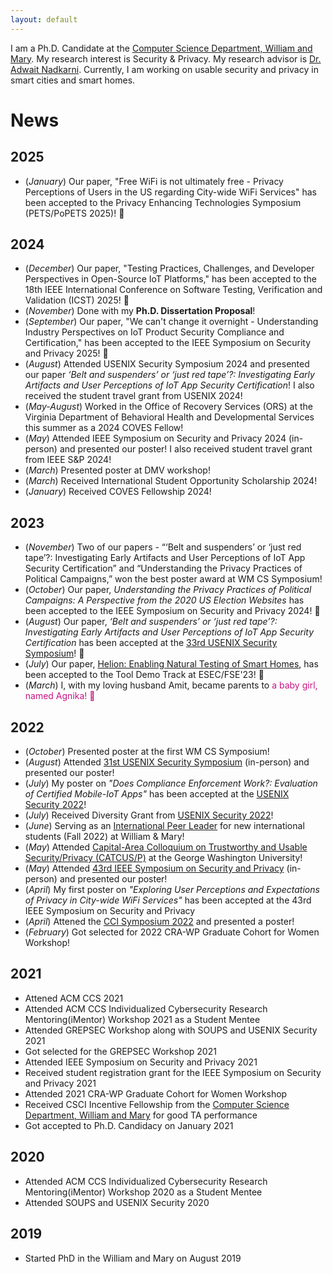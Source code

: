 ```yaml
---
layout: default
---
```


I am a Ph.D. Candidate at the <a href="https://www.wm.edu/as/computerscience/"> Computer Science Department, William and Mary</a>. My research interest is Security & Privacy. My research advisor is <a href="https://www.adwaitnadkarni.com/"> Dr. Adwait Nadkarni</a>. Currently, I am working on usable security and privacy in smart cities and smart homes.



<!---### Contact me-->

<!---[Send Email](mailto:priankamandal17@gmail.com)-->




# News

## 2025
- (_January_) Our paper, "Free WiFi is not ultimately free - Privacy Perceptions of Users in the US regarding City-wide WiFi Services" has been accepted to the Privacy Enhancing Technologies Symposium (PETS/PoPETS 2025)! 🥂

## 2024
- (_December_) Our paper, "Testing Practices, Challenges, and Developer Perspectives in  Open-Source IoT Platforms," has been accepted to the 18th IEEE International Conference on Software Testing, Verification and Validation (ICST) 2025! 🥂
- (_November_) Done with my **Ph.D. Dissertation Proposal**!  
- (_September_) Our paper, "We can't change it overnight - Understanding Industry Perspectives on IoT Product Security Compliance and Certification," has been accepted to the IEEE Symposium on Security and Privacy 2025! 🥂
- (_August_) Attended USENIX Security Symposium 2024 and presented our paper  _‘Belt and suspenders’ or ‘just red tape’?: Investigating Early Artifacts and User Perceptions of IoT App Security Certification_! I also received the student travel grant from USENIX 2024!
- (_May-August_) Worked in the Office of Recovery Services (ORS) at the Virginia Department of Behavioral Health and Developmental Services this summer as a 2024 COVES Fellow!
- (_May_) Attended IEEE Symposium on Security and Privacy 2024 (in-person) and presented our poster! I also received student travel grant from IEEE S&P 2024!
- (_March_) Presented poster at DMV workshop!
- (_March_) Received International Student Opportunity Scholarship 2024! 
- (_January_) Received COVES Fellowship 2024! 

## 2023
- (_November_) Two of our papers - “‘Belt and suspenders’ or ‘just red tape’?: Investigating Early Artifacts and User Perceptions of IoT App Security Certification” and “Understanding the Privacy Practices of Political Campaigns,” won the best poster award at WM CS Symposium!
- (_October_) Our paper, _Understanding the Privacy Practices of Political Campaigns: A Perspective from the 2020 US Election Websites_ has been accepted to the IEEE Symposium on Security and Privacy 2024! 🥂
- (_August_) Our paper, _‘Belt and suspenders’ or ‘just red tape’?: Investigating Early Artifacts and User Perceptions of IoT App Security Certification_ has been accepted at the [33rd USENIX Security Symposium](https://www.usenix.org/conference/usenixsecurity24)! 🥂
- (_July_) Our paper, [Helion: Enabling Natural Testing of Smart Homes](https://2023.esec-fse.org/details/fse-2023-demonstrations/6/Helion-Enabling-Natural-Testing-of-Smart-Homes), has been accepted to the Tool Demo Track at ESEC/FSE'23! 🥂
- (_March_) I, with my loving husband Amit, became parents to <span style="color: mediumvioletred"> a baby girl, named Agnika! 🤱</span> 

## 2022
- (_October_) Presented poster at the first WM CS Symposium!
- (_August_) Attended [31st USENIX Security Symposium](https://www.usenix.org/conference/usenixsecurity22/) (in-person) and presented our poster!
- (*July*) My poster on *"Does Compliance Enforcement Work?: Evaluation of Certified Mobile-IoT Apps"* has been accepted at the [USENIX Security 2022](https://www.usenix.org/conference/usenixsecurity22)!
- (_July_) Received Diversity Grant from [USENIX Security 2022](https://www.usenix.org/conference/usenixsecurity22)!
- (_June_) Serving as an [International Peer Leader](https://www.wm.edu/offices/revescenter/issp/programs/peerleaders/meet-the-peerleaders/graduate-peer-leaders/mandal-prianka.php) for new international students (Fall 2022) at William & Mary!
- (_May_) Attended <a href="https://cactus-colloquium.github.io/">Capital-Area Colloquium on Trustworthy and Usable Security/Privacy (CATCUS/P)</a> at the George Washington University!
- (_May_) Attended <a href="https://www.ieee-security.org/TC/SP2022/">43rd IEEE Symposium on Security and Privacy</a> (in-person) and presented our poster!
- (_April_) My first poster on _"Exploring User Perceptions and Expectations of Privacy in City-wide WiFi Services"_ has been accepted at the 43rd IEEE Symposium on Security and Privacy
- (_April_) Attened the <a href="https://cyberinitiative.org/events-programs/2022/2022-cci-symposium.html"> CCI Symposium 2022</a> and presented a poster!
- (_February_) Got selected for 2022 CRA-WP Graduate Cohort for Women Workshop!

## 2021
- Attened ACM CCS 2021
- Attended ACM CCS Individualized Cybersecurity Research Mentoring(iMentor) Workshop 2021 as a Student Mentee
- Attended GREPSEC Workshop along with SOUPS and USENIX Security 2021
- Got selected for the GREPSEC Workshop 2021
- Attended IEEE Symposium on Security and Privacy 2021
- Received student registration grant for the IEEE Symposium on Security and Privacy 2021
- Attended 2021 CRA-WP Graduate Cohort for Women Workshop 
- Received CSCI Incentive Fellowship from the <a href="https://www.wm.edu/as/computerscience/"> Computer Science Department, William and Mary</a> for good TA performance
- Got accepted to Ph.D. Candidacy on January 2021

## 2020
- Attended ACM CCS Individualized Cybersecurity Research Mentoring(iMentor) Workshop 2020 as a Student Mentee 
- Attended SOUPS and USENIX Security 2020

## 2019
- Started PhD in the William and Mary on August 2019
